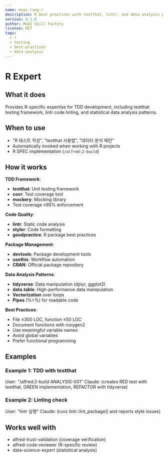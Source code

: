 ```yaml
---
name: moai-lang-r
description: R best practices with testthat, lintr, and data analysis patterns
version: 0.1.0
author: MoAI Skill Factory
license: MIT
tags:
  - r
  - testing
  - best-practices
  - data-analysis
---
```


# R Expert

## What it does

Provides R-specific expertise for TDD development, including testthat testing framework, lintr code linting, and statistical data analysis patterns.

## When to use

- "R 테스트 작성", "testthat 사용법", "데이터 분석 패턴"
- Automatically invoked when working with R projects
- R SPEC implementation (`/alfred:2-build`)

## How it works

**TDD Framework**:
- **testthat**: Unit testing framework
- **covr**: Test coverage tool
- **mockery**: Mocking library
- Test coverage ≥85% enforcement

**Code Quality**:
- **lintr**: Static code analysis
- **styler**: Code formatting
- **goodpractice**: R package best practices

**Package Management**:
- **devtools**: Package development tools
- **usethis**: Workflow automation
- **CRAN**: Official package repository

**Data Analysis Patterns**:
- **tidyverse**: Data manipulation (dplyr, ggplot2)
- **data.table**: High-performance data manipulation
- **Vectorization** over loops
- **Pipes** (%>%) for readable code

**Best Practices**:
- File ≤300 LOC, function ≤50 LOC
- Document functions with roxygen2
- Use meaningful variable names
- Avoid global variables
- Prefer functional programming

## Examples

### Example 1: TDD with testthat
User: "/alfred:2-build ANALYSIS-001"
Claude: (creates RED test with testthat, GREEN implementation, REFACTOR with tidyverse)

### Example 2: Linting check
User: "lintr 실행"
Claude: (runs lintr::lint_package() and reports style issues)

## Works well with

- alfred-trust-validation (coverage verification)
- alfred-code-reviewer (R-specific review)
- data-science-expert (statistical analysis)
